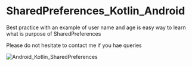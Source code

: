 # SharedPreferences_Kotlin_Android

Best practice with an example of user name and age is easy way to learn what is purpose of SharedPreferences

Please do not hesitate to contact me if you hae queries


![Android_Kotlin_SharedPreferences](https://user-images.githubusercontent.com/88722745/191483790-e5672d08-44bf-45bb-a950-91e27cbd9f68.png)
